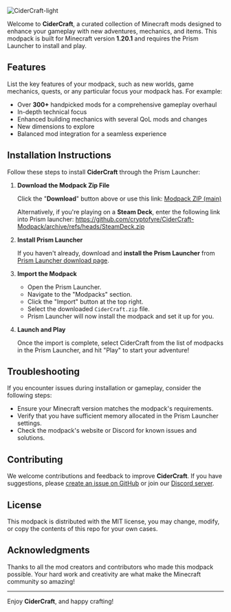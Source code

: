 
![CiderCraft-light](https://github.com/cryptofyre/CiderCraft-Modpack/assets/33162551/2bd708c7-aff9-47ad-9a70-5595068cd602)

Welcome to **CiderCraft**, a curated collection of Minecraft mods designed to enhance your gameplay with new adventures, mechanics, and items. This modpack is built for Minecraft version **1.20.1** and requires the Prism Launcher to install and play.

## Features

List the key features of your modpack, such as new worlds, game mechanics, quests, or any particular focus your modpack has. For example:

- Over **300+** handpicked mods for a comprehensive gameplay overhaul
- In-depth technical focus
- Enhanced building mechanics with several QoL mods and changes
- New dimensions to explore
- Balanced mod integration for a seamless experience

## Installation Instructions

Follow these steps to install **CiderCraft** through the Prism Launcher:

1. **Download the Modpack Zip File**

   Click the "**Download**" button above or use this link: [Modpack ZIP (main)](https://github.com/cryptofyre/CiderCraft-Modpack/archive/refs/heads/main.zip)

   Alternatively, if you're playing on a **Steam Deck**, enter the following link into Prism launcher: https://github.com/cryptofyre/CiderCraft-Modpack/archive/refs/heads/SteamDeck.zip

3. **Install Prism Launcher**

   If you haven't already, download and **install the Prism Launcher** from [Prism Launcher download page](https://prismlauncher.org/).

4. **Import the Modpack**

   - Open the Prism Launcher.
   - Navigate to the "Modpacks" section.
   - Click the "Import" button at the top right.
   - Select the downloaded `CiderCraft.zip` file.
   - Prism Launcher will now install the modpack and set it up for you.

5. **Launch and Play**

   Once the import is complete, select CiderCraft from the list of modpacks in the Prism Launcher, and hit "Play" to start your adventure!

## Troubleshooting

If you encounter issues during installation or gameplay, consider the following steps:

- Ensure your Minecraft version matches the modpack's requirements.
- Verify that you have sufficient memory allocated in the Prism Launcher settings.
- Check the modpack's website or Discord for known issues and solutions.

## Contributing

We welcome contributions and feedback to improve **CiderCraft**. If you have suggestions, please [create an issue on GitHub](https://github.com/cryptofyre/CiderCraft-Modpack/issues) or join our [Discord server](https://discord.gg/applemusic).

## License

This modpack is distributed with the MIT license, you may change, modify, or copy the contents of this repo for your own cases.

## Acknowledgments

Thanks to all the mod creators and contributors who made this modpack possible. Your hard work and creativity are what make the Minecraft community so amazing!

---

Enjoy **CiderCraft**, and happy crafting!
